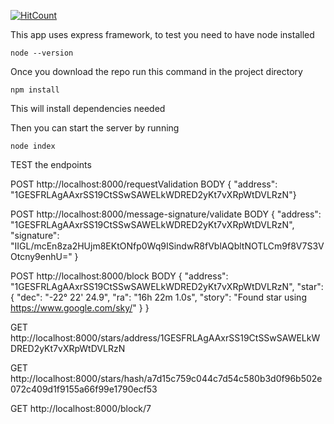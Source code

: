 
[![HitCount](http://hits.dwyl.io/bander-saeed/blockchain_4_project.svg)](http://hits.dwyl.io/bander-saeed/blockchain_4_project)

This app uses express framework,
to test you need to have node installed
```
node --version
```

Once you download the repo run this command in the project directory
```
npm install
````
This will install dependencies needed

Then you can start the server by running
```
node index
```

TEST the endpoints 

POST http://localhost:8000/requestValidation 
    BODY { "address": "1GESFRLAgAAxrSS19CtSSwSAWELkWDRED2yKt7vXRpWtDVLRzN"}
    
POST http://localhost:8000/message-signature/validate 
    BODY {
	"address": "1GESFRLAgAAxrSS19CtSSwSAWELkWDRED2yKt7vXRpWtDVLRzN",
	"signature": "IIGL/mcEn8za2HUjm8EKtONfp0Wq9ISindwR8fVblAQbltNOTLCm9f8V7S3VOtcny9enhU="
    }

POST http://localhost:8000/block 
    BODY {
        "address": "1GESFRLAgAAxrSS19CtSSwSAWELkWDRED2yKt7vXRpWtDVLRzN",
        "star": {
            "dec": "-22° 22' 24.9",
            "ra": "16h 22m 1.0s",
            "story": "Found star using https://www.google.com/sky/"
        }
    }

GET http://localhost:8000/stars/address/1GESFRLAgAAxrSS19CtSSwSAWELkWDRED2yKt7vXRpWtDVLRzN

GET http://localhost:8000/stars/hash/a7d15c759c044c7d54c580b3d0f96b502e072c409d1f9155a66f99e1790ecf53

GET http://localhost:8000/block/7
